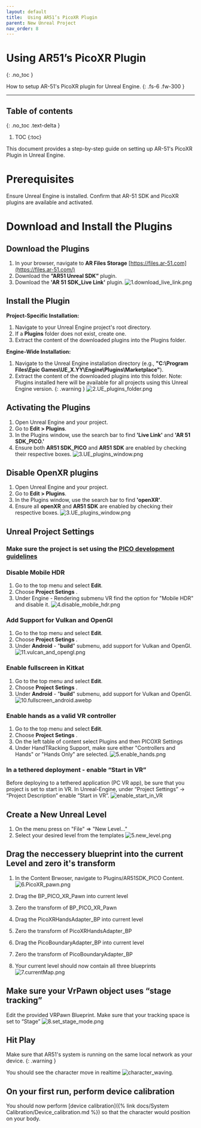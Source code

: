 ```yaml
---
layout: default
title:  Using AR51’s PicoXR Plugin
parent: New Unreal Project
nav_order: 8
---
```


#  Using AR51’s PicoXR Plugin
{: .no_toc }

How to setup AR-51's PicoXR plugin for Unreal Engine.
{: .fs-6 .fw-300 }


---
## Table of contents
{: .no_toc .text-delta }

1. TOC
{:toc}


This document provides a step-by-step guide on setting up AR-51's PicoXR Plugin in Unreal Engine. 

# Prerequisites
Ensure Unreal Engine is installed.
Confirm that AR-51 SDK and PicoXR plugins are available and activated.



# Download and Install the Plugins
## Download the Plugins
1. In your browser, navigate to **AR Files Storage** [https://files.ar-51.com](https://files.ar-51.com/) 
2. Download the **”AR51 Unreal SDK”** plugin. 
3. Download the **'AR 51 SDK_Live Link'** plugin.
![1.download_live_link.png](/assets/images/pico_unreal/1.download_live_link.png)

## Install the Plugin
**Project-Specific Installation:**
1. Navigate to your Unreal Engine project's root directory.
2. If a **Plugins** folder does not exist, create one.
3. Extract the content of the downloaded plugins into the Plugins folder.

**Engine-Wide Installation:**
1. Navigate to the Unreal Engine installation directory (e.g., **"C:\Program Files\Epic Games\UE_X.YY\Engine\Plugins\Marketplace\"**).
2.  Extract the content of the downloaded plugins into this folder. 
    Note: Plugins installed here will be available for all projects using this Unreal Engine version.
    {: .warning }
![2.UE_plugins_folder.png](/assets/images/pico_unreal/2.UE_plugins_folder.png)

## Activating the Plugins
1. Open Unreal Engine and your project.
2. Go to **Edit > Plugins**.
3. In the Plugins window, use the search bar to find **'Live Link'** and **'AR 51 SDK_PICO.'**
4. Ensure both **AR51 SDK_PICO** and **AR51 SDK** are enabled by checking their respective boxes.
![3.UE_plugins_window.png](/assets/images/pico_unreal/3.UE_plugins_window.png)

## Disable OpenXR plugins
1. Open Unreal Engine and your project.
2. Go to **Edit > Plugins**.
3. In the Plugins window, use the search bar to find **'openXR'**.
4. Ensure all **openXR** and **AR51 SDK** are enabled by checking their respective boxes.
![3.UE_plugins_window.png](/assets/images/pico_unreal/3.UE_plugins_disable_openxr.png)

## Unreal Project Settings

### Make sure the project is set using the [PICO development guidelines](https://developer.picoxr.com/document/unreal/configure-the-project/) 

### Disable Mobile HDR
1. Go to the top menu and select **Edit**.
2. Choose **Project Setings** .
3. Under Engine - Rendering submenu VR find the option for "Mobile HDR" and disable it.
![4.disable_mobile_hdr.png](/assets/images/pico_unreal/4.disable_mobile_hdr.png)

### Add Support for Vulkan and OpenGl
1. Go to the top menu and select **Edit**.
2. Choose **Project Setings** .
3. Under **Android** - "**build**" submenu, add support for Vulkan and OpenGl.
![11.vulcan_and_opengl.png](/assets/images/pico_unreal/11.vulcan_and_opengl.png)

### Enable fullscreen in Kitkat
1. Go to the top menu and select **Edit**.
2. Choose **Project Setings** .
3. Under **Android** - "**build**" submenu, add support for Vulkan and OpenGl.
![10.fullscreen_android.awebp](/assets/images/pico_unreal/10.fullscreen_android.awebp)

### Enable hands as a valid VR controller
1. Go to the top menu and select **Edit**.
2. Choose **Project Setings** .
3. On the left table of content select Plugins and then PICOXR Settings
4. Under HandTRacking Support, make sure either "Controllers and Hands" or "Hands Only" are selected.
![5.enable_hands.png](/assets/images/pico_unreal/5.enable_hands.png)

### In a tethered deployment - enable “Start in VR”
Before deploying to a tethered application (PC VR app), be sure that you project is set to start in VR. In Unreal-Engine, under “Project Settings” -> “Project Description” enable “Start in VR”.
![enable_start_in_VR](/assets/images/unreal_engine_start_in_VR.png)


## Create a New Unreal Level
1. On the menu press on "File" => "New Level..."
2. Select your desired level from the templates
![5.new_level.png](/assets/images/pico_unreal/5.new_level.png)

## Drag the neccessery blueprint into the current Level and zero it's transform
1. In the Content Brwoser, navigate to Plugins/AR51SDK_PICO Content.
![6.PicoXR_pawn.png](/assets/images/pico_unreal/6.PicoXR_pawn.png)

2. Drag the BP_PICO_XR_Pawn into current level
3. Zero the transform of BP_PICO_XR_Pawn
4. Drag the PicoXRHandsAdapter_BP into current level
5. Zero the transform of PicoXRHandsAdapter_BP
6. Drag the PicoBoundaryAdapter_BP into current level
7. Zero the transform of PicoBoundaryAdapter_BP
8. Your current level should now contain all three blueprints
![7.currentMap.png](/assets/images/pico_unreal/7.currentMap.png)

## Make sure your VrPawn object uses “stage tracking”
Edit the provided VRPawn Blueprint. Make sure that your tracking space is set to “Stage”
![8.set_stage_mode.png](/assets/images/pico_unreal/8.set_stage_mode.png)


## Hit Play 
Make sure that AR51's system is running on the same local network as your device.
{: .warning }

You should see the character move in realtime ![character_waving](/assets/images/unreal_character_waving.png).

## On your first run, perform device calibration
You should now perform [device calibration]({% link docs/System Calibration/Device_calibration.md %})  so that the character would position on your body.
